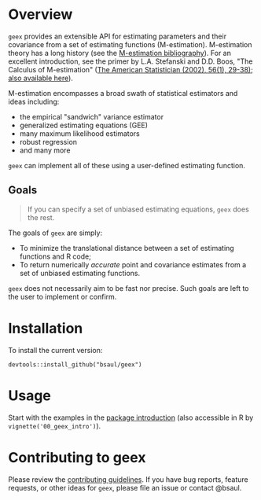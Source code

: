 # Overview

`geex` provides an extensible API for estimating parameters and their covariance from a set of estimating functions (M-estimation). M-estimation theory has a long history (see the [M-estimation bibliography](https://bsaul/github.io/geex/docs/articles/articles/mestimation_bib.html)). For an excellent introduction, see the primer by L.A. Stefanski and D.D. Boos,  "The Calculus of M-estimation" ([The American Statistician (2002), 56(1), 29-38)](http://www.jstor.org/stable/3087324?seq=1#page_scan_tab_contents); [also available here](http://www4.stat.ncsu.edu/~boos/papers/mest6.pdf)). 

M-estimation encompasses a broad swath of statistical estimators and ideas including:

* the empirical "sandwich" variance estimator
* generalized estimating equations (GEE)
* many maximum likelihood estimators
* robust regression
* and many more

`geex` can implement all of these using a user-defined estimating function. 

## Goals

> If you can specify a set of unbiased estimating equations, `geex` does the rest.

The goals of `geex` are simply:

* To minimize the translational distance between a set of estimating functions and R code;
* To return numerically *accurate* point and covariance estimates from a set of unbiased estimating functions.

`geex` does not necessarily aim to be fast nor precise. Such goals are left to the user to implement or confirm.

# Installation

To install the current version:

```
devtools::install_github("bsaul/geex")
```

# Usage

Start with the examples in the [package introduction](https://bsaul.github.io/geex/articles/00_geex_intro.html) (also accessible in R by `vignette('00_geex_intro')`). 

# Contributing to geex

Please review the [contributing guidelines](https://github.com/bsaul/geex/blob/master/CONTRIBUTING.md). If you have bug reports, feature requests, or other ideas for `geex`, please file an issue or contact @bsaul.
